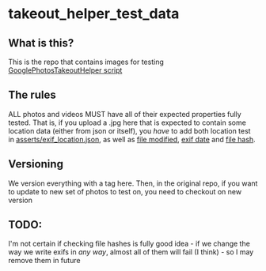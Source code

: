 # __takeout_helper_test_data__

## What is this?
This is the repo that contains images for testing [GooglePhotosTakeoutHelper script](https://github.com/TheLastGimbus/GooglePhotosTakeoutHelper/)

## The rules
ALL photos and videos MUST have all of their expected properties fully tested. That is, if you upload a .jpg here that
is expected to contain some location data (either from json or itself), you *have* to add both location test in
[asserts/exif_location.json](asserts/exif_location.json), as well as [file modified](asserts/file_modified.json),
[exif date](asserts/exif_dates.json) and [file hash](asserts/file_hash.json).

## Versioning
We version everything with a tag here. Then, in the original repo, if you want to update to new set of photos
to test on, you need to checkout on new version

## TODO:
I'm not certain if checking file hashes is fully good idea - if we change the way we write exifs in *any way*,
almost all of them will fail (I think) - so I may remove them in future
